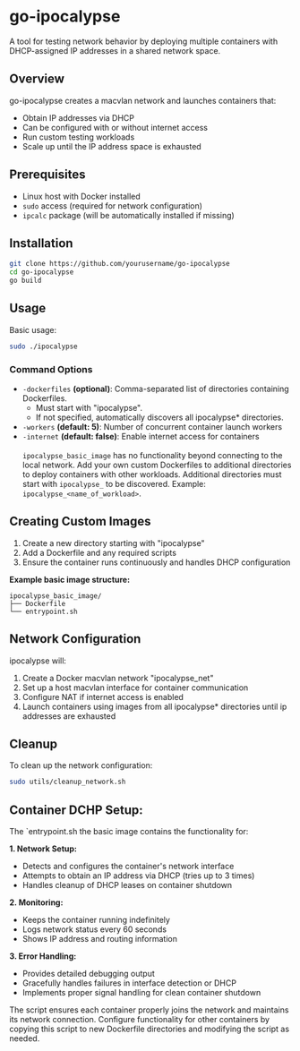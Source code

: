 # go-ipocalypse
A tool for testing network behavior by deploying multiple containers with DHCP-assigned IP addresses in a shared network space.

## Overview

go-ipocalypse creates a macvlan network and launches containers that:
- Obtain IP addresses via DHCP
- Can be configured with or without internet access
- Run custom testing workloads
- Scale up until the IP address space is exhausted

## Prerequisites

- Linux host with Docker installed
- `sudo` access (required for network configuration)
- `ipcalc` package (will be automatically installed if missing)

## Installation
```bash
git clone https://github.com/yourusername/go-ipocalypse
cd go-ipocalypse
go build
```

## Usage

Basic usage:
```bash
sudo ./ipocalypse
```
### Command Options

- `-dockerfiles` **(optional)**: Comma-separated list of directories containing Dockerfiles. 
    - Must start with "ipocalypse". 
    - If not specified, automatically discovers all ipocalypse* directories.
- `-workers` **(default: 5)**: Number of concurrent container launch workers
- `-internet` **(default: false)**: Enable internet access for containers  
\
`ipocalypse_basic_image` has no functionality beyond connecting to the local network. Add your own custom Dockerfiles to additional directories to deploy containers with other workloads. Additional directories must start with `ipocalypse_` to be discovered. Example: `ipocalypse_<name_of_workload>`.

## Creating Custom Images

1. Create a new directory starting with "ipocalypse"
2. Add a Dockerfile and any required scripts
3. Ensure the container runs continuously and handles DHCP configuration

**Example basic image structure:**
```
ipocalypse_basic_image/
├── Dockerfile
└── entrypoint.sh
```

## Network Configuration

ipocalypse will:
1. Create a Docker macvlan network "ipocalypse_net"
2. Set up a host macvlan interface for container communication
3. Configure NAT if internet access is enabled
4. Launch containers using images from all ipocalypse* directories until ip addresses are exhausted

## Cleanup

To clean up the network configuration:
```bash
sudo utils/cleanup_network.sh
```

## Container DCHP Setup:
The `entrypoint.sh the basic image contains the functionality for:

**1. Network Setup:**
- Detects and configures the container's network interface
- Attempts to obtain an IP address via DHCP (tries up to 3 times)
- Handles cleanup of DHCP leases on container shutdown

**2. Monitoring:**
- Keeps the container running indefinitely
- Logs network status every 60 seconds
- Shows IP address and routing information

**3. Error Handling:**
- Provides detailed debugging output
- Gracefully handles failures in interface detection or DHCP
- Implements proper signal handling for clean container shutdown

The script ensures each container properly joins the network and maintains its network connection. Configure functionality for other containers by copying this script to new Dockerfile directories and modifying the script as needed.
